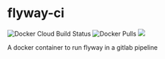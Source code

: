 # flyway-ci
![Docker Cloud Build Status](https://img.shields.io/docker/cloud/build/blforce/flyway-ci.svg) ![Docker Pulls](https://img.shields.io/docker/pulls/blforce/flyway-ci.svg) [![](https://images.microbadger.com/badges/image/blforce/flyway-ci.svg)](https://microbadger.com/images/blforce/flyway-ci "Get your own image badge on microbadger.com")

A docker container to run flyway in a gitlab pipeline
